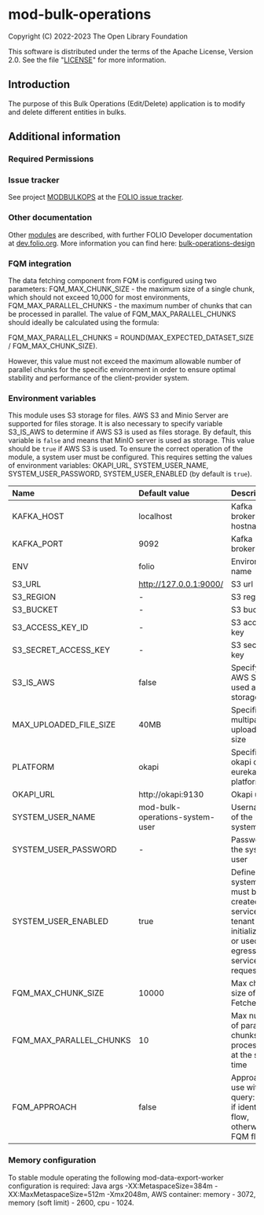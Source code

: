 # mod-bulk-operations

Copyright (C) 2022-2023 The Open Library Foundation

This software is distributed under the terms of the Apache License, Version 2.0. See the file "[LICENSE](LICENSE)" for more information.

## Introduction

The purpose of this Bulk Operations (Edit/Delete) application is to modify and delete different entities in bulks.

## Additional information

### Required Permissions

### Issue tracker

See project [MODBULKOPS](https://issues.folio.org/browse/MODBULKOPS)
at the [FOLIO issue tracker](https://dev.folio.org/guidelines/issue-tracker).

### Other documentation

Other [modules](https://dev.folio.org/source-code/#server-side) are described,
with further FOLIO Developer documentation at
[dev.folio.org](https://dev.folio.org/).
More information you can find here: [bulk-operations-design](https://wiki.folio.org/display/FOLIJET/Bulk+Operations+redesign)

### FQM integration
The data fetching component from FQM is configured using two parameters: FQM_MAX_CHUNK_SIZE - the maximum 
size of a single chunk, which should not exceed 10,000 for most environments, FQM_MAX_PARALLEL_CHUNKS - the maximum number 
of chunks that can be processed in parallel.  The value of FQM_MAX_PARALLEL_CHUNKS should ideally be calculated using the formula:

FQM_MAX_PARALLEL_CHUNKS = ROUND(MAX_EXPECTED_DATASET_SIZE / FQM_MAX_CHUNK_SIZE).

However, this value must not exceed the maximum allowable number of parallel chunks for the specific environment in order to ensure optimal 
stability and performance of the client-provider system.

### Environment variables
This module uses S3 storage for files. AWS S3 and Minio Server are supported for files storage.
It is also necessary to specify variable S3_IS_AWS to determine if AWS S3 is used as files storage. By default,
this variable is `false` and means that MinIO server is used as storage.
This value should be `true` if AWS S3 is used. To ensure the correct operation of the module, a system user must be
configured. This requires setting the values of environment variables: OKAPI_URL, SYSTEM_USER_NAME, SYSTEM_USER_PASSWORD,
SYSTEM_USER_ENABLED (by default is `true`).

| Name                       | Default value                   | Description                                                                                                 |
|:---------------------------|:--------------------------------|:------------------------------------------------------------------------------------------------------------|
| KAFKA_HOST                 | localhost                       | Kafka broker hostname                                                                                       |
| KAFKA_PORT                 | 9092                            | Kafka broker port                                                                                           |
| ENV                        | folio                           | Environment name                                                                                            |
| S3_URL                     | http://127.0.0.1:9000/          | S3 url                                                                                                      |
| S3_REGION                  | -                               | S3 region                                                                                                   |
| S3_BUCKET                  | -                               | S3 bucket                                                                                                   |
| S3_ACCESS_KEY_ID           | -                               | S3 access key                                                                                               |
| S3_SECRET_ACCESS_KEY       | -                               | S3 secret key                                                                                               |
| S3_IS_AWS                  | false                           | Specify if AWS S3 is used as files storage                                                                  |
| MAX_UPLOADED_FILE_SIZE     | 40MB                            | Specifies multipart upload file size                                                                        |
| PLATFORM                   | okapi                           | Specifies if okapi or eureka platform                                                                       |
| OKAPI_URL                  | http://okapi:9130               | Okapi url                                                                                                   |
| SYSTEM\_USER\_NAME         | mod-bulk-operations-system-user | Username of the system user                                                                                 |
| SYSTEM\_USER\_PASSWORD     | -                               | Password of the system user                                                                                 |
| SYSTEM\_USER\_ENABLED      | true                            | Defines if system user must be created at service tenant initialization or used for egress service requests |
| FQM\_MAX\_CHUNK\_SIZE      | 10000                           | Max chunk size of FQM Fetcher                                                                               |
| FQM\_MAX\_PARALLEL\_CHUNKS | 10                              | Max number of parallel chunks processed at the same time                                                    |
| FQM\_APPROACH              | false                           | Approach to use with query: false if identifiers flow, otherwise FQM flow                                   |

### Memory configuration
To stable module operating the following mod-data-export-worker configuration is required: Java args -XX:MetaspaceSize=384m -XX:MaxMetaspaceSize=512m -Xmx2048m,
AWS container: memory - 3072, memory (soft limit) - 2600, cpu - 1024.